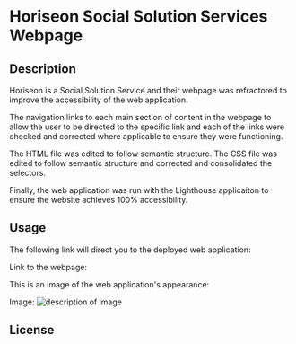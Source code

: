 # Horiseon Social Solution Services Webpage

## Description

Horiseon is a Social Solution Service and their webpage was refractored to improve the accessibility of the web application. 


The navigation links to each main section of content in the webpage to allow the user to be directed to the specific link and each of the links were checked and corrected where applicable to ensure they were functioning. 

The HTML file was edited to follow semantic structure. The CSS file was edited to follow semantic structure and corrected and consolidated the selectors. 

Finally, the web application was run with the Lighthouse applicaiton to ensure the website achieves 100% accessibility. 


## Usage

The following link will direct you to the deployed web application:  

Link to the webpage: 

This is an image of the web application's appearance: 


Image: 
	![description of image](image.jpg)


## License 
